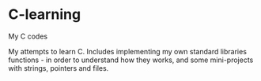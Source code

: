 # C-learning
My C codes 

My attempts to learn C. Includes implementing my own standard libraries functions - in order to understand how they works, and some mini-projects with strings, pointers and files.
